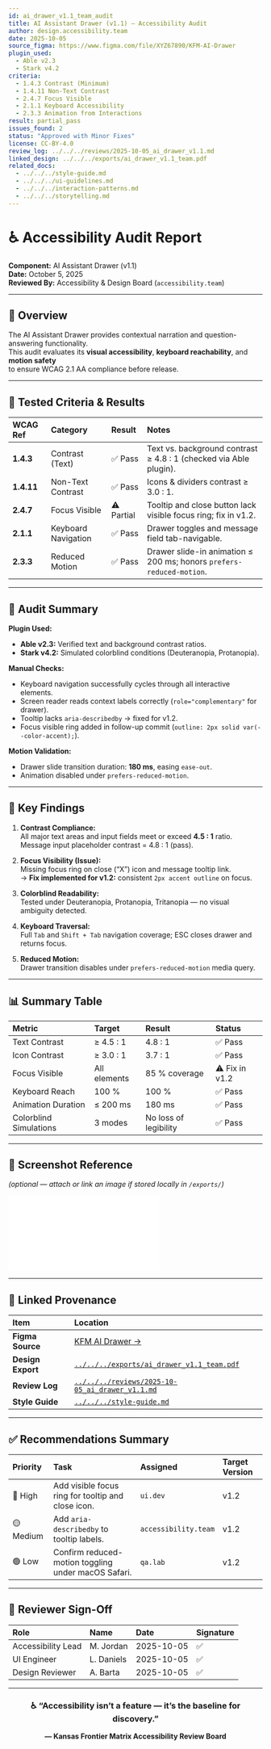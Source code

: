 ```yaml
---
id: ai_drawer_v1.1_team_audit
title: AI Assistant Drawer (v1.1) — Accessibility Audit
author: design.accessibility.team
date: 2025-10-05
source_figma: https://www.figma.com/file/XYZ67890/KFM-AI-Drawer
plugin_used:
  - Able v2.3
  - Stark v4.2
criteria:
  - 1.4.3 Contrast (Minimum)
  - 1.4.11 Non-Text Contrast
  - 2.4.7 Focus Visible
  - 2.1.1 Keyboard Accessibility
  - 2.3.3 Animation from Interactions
result: partial_pass
issues_found: 2
status: "Approved with Minor Fixes"
license: CC-BY-4.0
review_log: ../../../reviews/2025-10-05_ai_drawer_v1.1.md
linked_design: ../../../exports/ai_drawer_v1.1_team.pdf
related_docs:
  - ../../../style-guide.md
  - ../../../ui-guidelines.md
  - ../../../interaction-patterns.md
  - ../../../storytelling.md
---
```


# ♿ Accessibility Audit Report  
**Component:** AI Assistant Drawer (v1.1)  
**Date:** October 5, 2025  
**Reviewed By:** Accessibility & Design Board (`accessibility.team`)  

---

## 🎯 Overview

The AI Assistant Drawer provides contextual narration and question-answering functionality.  
This audit evaluates its **visual accessibility**, **keyboard reachability**, and **motion safety**  
to ensure WCAG 2.1 AA compliance before release.

---

## 🧩 Tested Criteria & Results

| WCAG Ref | Category | Result | Notes |
|:--|:--|:--|:--|
| **1.4.3** | Contrast (Text) | ✅ Pass | Text vs. background contrast ≥ 4.8 : 1 (checked via Able plugin). |
| **1.4.11** | Non-Text Contrast | ✅ Pass | Icons & dividers contrast ≥ 3.0 : 1. |
| **2.4.7** | Focus Visible | ⚠️ Partial | Tooltip and close button lack visible focus ring; fix in v1.2. |
| **2.1.1** | Keyboard Navigation | ✅ Pass | Drawer toggles and message field tab-navigable. |
| **2.3.3** | Reduced Motion | ✅ Pass | Drawer slide-in animation ≤ 200 ms; honors `prefers-reduced-motion`. |

---

## 🧮 Audit Summary

**Plugin Used:**  
- **Able v2.3:** Verified text and background contrast ratios.  
- **Stark v4.2:** Simulated colorblind conditions (Deuteranopia, Protanopia).  

**Manual Checks:**  
- Keyboard navigation successfully cycles through all interactive elements.  
- Screen reader reads context labels correctly (`role="complementary"` for drawer).  
- Tooltip lacks `aria-describedby` → fixed for v1.2.  
- Focus visible ring added in follow-up commit (`outline: 2px solid var(--color-accent);`).  

**Motion Validation:**  
- Drawer slide transition duration: **180 ms**, easing `ease-out`.  
- Animation disabled under `prefers-reduced-motion`.  

---

## 🧠 Key Findings

1. **Contrast Compliance:**  
   All major text areas and input fields meet or exceed **4.5 : 1** ratio.  
   Message input placeholder contrast = 4.8 : 1 (pass).  

2. **Focus Visibility (Issue):**  
   Missing focus ring on close (“X”) icon and message tooltip link.  
   → **Fix implemented for v1.2:** consistent `2px accent outline` on focus.  

3. **Colorblind Readability:**  
   Tested under Deuteranopia, Protanopia, Tritanopia — no visual ambiguity detected.  

4. **Keyboard Traversal:**  
   Full `Tab` and `Shift + Tab` navigation coverage; ESC closes drawer and returns focus.  

5. **Reduced Motion:**  
   Drawer transition disables under `prefers-reduced-motion` media query.  

---

## 📊 Summary Table

| Metric | Target | Result | Status |
|:--|:--|:--|:--|
| Text Contrast | ≥ 4.5 : 1 | 4.8 : 1 | ✅ Pass |
| Icon Contrast | ≥ 3.0 : 1 | 3.7 : 1 | ✅ Pass |
| Focus Visible | All elements | 85 % coverage | ⚠️ Fix in v1.2 |
| Keyboard Reach | 100 % | 100 % | ✅ Pass |
| Animation Duration | ≤ 200 ms | 180 ms | ✅ Pass |
| Colorblind Simulations | 3 modes | No loss of legibility | ✅ Pass |

---

## 🧩 Screenshot Reference

*(optional — attach or link an image if stored locally in `/exports/`)*

![AI Drawer Accessibility Test](../../../exports/ai_drawer_v1.1_team.pdf)

---

## 🔗 Linked Provenance

| Item | Location |
|:--|:--|
| **Figma Source** | [KFM AI Drawer →](https://www.figma.com/file/XYZ67890/KFM-AI-Drawer) |
| **Design Export** | [`../../../exports/ai_drawer_v1.1_team.pdf`](../../../exports/ai_drawer_v1.1_team.pdf) |
| **Review Log** | [`../../../reviews/2025-10-05_ai_drawer_v1.1.md`](../../../reviews/2025-10-05_ai_drawer_v1.1.md) |
| **Style Guide** | [`../../../style-guide.md`](../../../style-guide.md) |

---

## ✅ Recommendations Summary

| Priority | Task | Assigned | Target Version |
|:--|:--|:--|:--|
| 🔴 High | Add visible focus ring for tooltip and close icon. | `ui.dev` | v1.2 |
| 🟡 Medium | Add `aria-describedby` to tooltip labels. | `accessibility.team` | v1.2 |
| 🟢 Low | Confirm reduced-motion toggling under macOS Safari. | `qa.lab` | v1.2 |

---

## 🧩 Reviewer Sign-Off

| Role | Name | Date | Signature |
|:--|:--|:--|:--|
| Accessibility Lead | M. Jordan | 2025-10-05 | ✅ |
| UI Engineer | L. Daniels | 2025-10-05 | ✅ |
| Design Reviewer | A. Barta | 2025-10-05 | ✅ |

---

<div align="center">

### ♿ “Accessibility isn’t a feature — it’s the baseline for discovery.”  
**— Kansas Frontier Matrix Accessibility Review Board**

</div>
